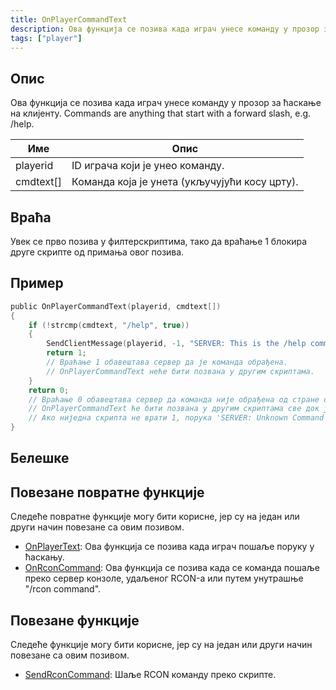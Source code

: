 ```yaml
---
title: OnPlayerCommandText
description: Ова функција се позива када играч унесе команду у прозор за ћаскање на клијенту.
tags: ["player"]
---
```


## Опис

Ова функција се позива када играч унесе команду у прозор за ћаскање на клијенту. Commands are anything that start with a forward slash, e.g. /help.

| Име       | Опис                                                        |
| --------- | ----------------------------------------------------------- |
| playerid  | ID играча који је унео команду.                             |
| cmdtext[] | Команда која је унета (укључујући косу црту).               |

## Враћа

Увек се прво позива у филтерскриптима, тако да враћање 1 блокира друге скрипте од примања овог позива.

## Пример

```c
public OnPlayerCommandText(playerid, cmdtext[])
{
    if (!strcmp(cmdtext, "/help", true))
    {
        SendClientMessage(playerid, -1, "SERVER: This is the /help command!");
        return 1;
        // Враћање 1 обавештава сервер да је команда обрађена. 
        // OnPlayerCommandText неће бити позвана у другим скриптама.
    }
    return 0;
    // Враћање 0 обавештава сервер да команда није обрађена од стране ове скрипте. 
    // OnPlayerCommandText ће бити позвана у другим скриптама све док једна не врати 1. 
    // Ако ниједна скрипта не врати 1, порука 'SERVER: Unknown Command' биће приказана играчу.
}
```

## Белешке

<TipNPCCallbacks />

## Повезане повратне функције

Следеће повратне функције могу бити корисне, јер су на један или други начин повезане са овим позивом.

- [OnPlayerText](OnPlayerText): Ова функција се позива када играч пошаље поруку у ћаскању.
- [OnRconCommand](OnRconCommand): Ова функција се позива када се команда пошаље преко сервер конзоле, удаљеног RCON-а или путем унутрашње "/rcon command".
## Повезане функције

Следеће функције могу бити корисне, јер су на један или други начин повезане са овим позивом.

- [SendRconCommand](../functions/SendRconCommand): Шаље RCON команду преко скрипте.
